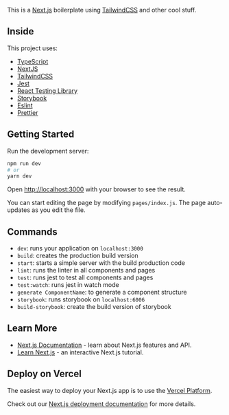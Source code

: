 This is a [Next.js](https://nextjs.org/) boilerplate using [TailwindCSS](https://tailwindcss.com/) and other cool stuff.

## Inside

This project uses:

- [TypeScript](https://www.typescriptlang.org/)
- [NextJS](https://nextjs.org/)
- [TailwindCSS](https://tailwindcss.com/)
- [Jest](https://jestjs.io/)
- [React Testing Library](https://testing-library.com/docs/react-testing-library/intro)
- [Storybook](https://storybook.js.org/)
- [Eslint](https://eslint.org/)
- [Prettier](https://prettier.io/)

## Getting Started

Run the development server:

```bash
npm run dev
# or
yarn dev
```

Open [http://localhost:3000](http://localhost:3000) with your browser to see the result.

You can start editing the page by modifying `pages/index.js`. The page auto-updates as you edit the file.

## Commands

- `dev`: runs your application on `localhost:3000`
- `build`: creates the production build version
- `start`: starts a simple server with the build production code
- `lint`: runs the linter in all components and pages
- `test`: runs jest to test all components and pages
- `test:watch`: runs jest in watch mode
- `generate ComponentName`: to generate a component structure
- `storybook`: runs storybook on `localhost:6006`
- `build-storybook`: create the build version of storybook

## Learn More

- [Next.js Documentation](https://nextjs.org/docs) - learn about Next.js features and API.
- [Learn Next.js](https://nextjs.org/learn) - an interactive Next.js tutorial.

## Deploy on Vercel

The easiest way to deploy your Next.js app is to use the [Vercel Platform](https://vercel.com/import?utm_medium=default-template&filter=next.js&utm_source=create-next-app&utm_campaign=create-next-app-readme).

Check out our [Next.js deployment documentation](https://nextjs.org/docs/deployment) for more details.
